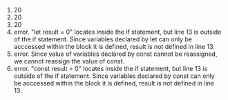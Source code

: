 1. 20
2. 20
3. 20
4. error. "let result = 0" locates inside the if statement, but line 13 is outside of the if statement. Since variables declared by let can only be acccessed within the block it is defined, result is not defined in line 13.
5. error. Since value of variables declared by const cannot be reassigned, we cannot reassign the value of const.
6. error. "const result = 0" locates inside the if statement, but line 13 is outside of the if statement. Since variables declared by const can only be acccessed within the block it is defined, result is not defined in line 13.
